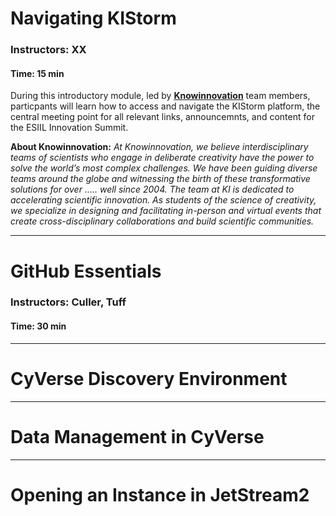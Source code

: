 # Navigating KIStorm
### Instructors: XX
#### Time: 15 min

During this introductory module, led by <a href="https://knowinnovation.com/" target="_blank">**Knowinnovation**</a> team members, particpants will learn how to access and navigate the KIStorm platform, the central meeting point for all relevant links, announcemnts, and content for the ESIIL Innovation Summit.

**About Knowinnovation:** _At Knowinnovation, we believe interdisciplinary teams of scientists who engage in deliberate creativity have the power to solve the world’s most complex challenges. We have been guiding diverse teams around the globe and witnessing the birth of these transformative solutions for over ….. well since 2004. The team at KI is dedicated to accelerating scientific innovation. As students of the science of creativity, we specialize in designing and facilitating in-person and virtual events that create cross-disciplinary collaborations and build scientific communities._
***

# GitHub Essentials
### Instructors: Culler, Tuff
#### Time: 30 min

***

# CyVerse Discovery Environment

***

# Data Management in CyVerse

***

# Opening an Instance in JetStream2
